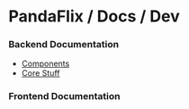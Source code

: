 # PandaFlix / Docs / Dev

### Backend Documentation
* [Components](backend/Components.md)
* [Core Stuff](backend/Core.md)

### Frontend Documentation
